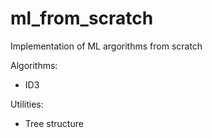 # ml_from_scratch

Implementation of ML argorithms from scratch

Algorithms:
- ID3

Utilities:
- Tree structure
